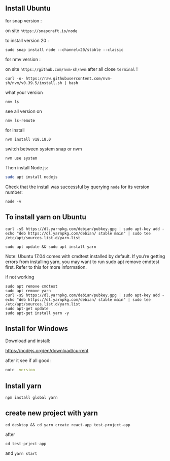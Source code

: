 


## Install Ubuntu

for snap version :

on site `https://snapcraft.io/node` 

to install version 20 :
```
sudo snap install node --channel=20/stable --classic
```

for nmv version :

on site `https://github.com/nvm-sh/nvm` after all close `terminal` !
```
curl -o- https://raw.githubusercontent.com/nvm-sh/nvm/v0.39.5/install.sh | bash

```
what your version
```
nmv ls 
```

see all version on 
```
nmv ls-remote
```

for install 

```
nvm install v18.18.0

```

switch between system snap or nvm 

```
nvm use system
```




Then install Node.js:
```bash
sudo apt install nodejs
```
Check that the install was successful by querying `node` for its version number:
```
node -v
```
## To install yarn on Ubuntu

```
curl -sS https://dl.yarnpkg.com/debian/pubkey.gpg | sudo apt-key add -
echo "deb https://dl.yarnpkg.com/debian/ stable main" | sudo tee /etc/apt/sources.list.d/yarn.list
```
```
sudo apt update && sudo apt install yarn
```
Note: Ubuntu 17.04 comes with cmdtest installed by default. If you’re getting errors from installing yarn, you may want to run sudo apt remove cmdtest first. Refer to this for more information.



if not working
```
sudo apt remove cmdtest
sudo apt remove yarn
curl -sS https://dl.yarnpkg.com/debian/pubkey.gpg | sudo apt-key add -
echo "deb https://dl.yarnpkg.com/debian/ stable main" | sudo tee /etc/apt/sources.list.d/yarn.list
sudo apt-get update
sudo apt-get install yarn -y
```



## Install for Windows 

Download and install: 

https://nodejs.org/en/download/current

after it see if all good: 

```cmd
note -version 
```

## Install yarn

```
npm install global yarn
```

## create new project with yarn

```
cd desktop && cd yarn create react-app test-project-app 
```

after 
```
cd test-prject-app 
```
and `yarn start`


